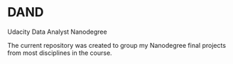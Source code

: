 # DAND
Udacity Data Analyst Nanodegree

The current repository was created to group my Nanodegree final projects from most disciplines in the course.
